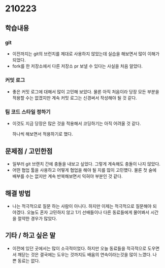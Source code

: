 # 210223

## 학습내용

### git

* 이전까지는 git의 브런치를 제대로 사용하지 않았는데 실습을 해보면서 많이 이해가 되었다.
* fork를 한 저장소에서 다른 저장소 pr 보낼 수 있다는 사실을 처음 알았다.

### 커밋 로그

* 좋은 커밋 로그에 대해서 많이 고민해 보았다. 물론 아직 처음이라 당장 모든 부분을 적용할 수는 없겠지만 계속 커밋 로그는 신경써서 작성해야 될 것 같다.

### 팀 코드 스타일 정하기

* 이것도 지금 당장은 많은 것을 적용해서 코딩하기는 아직 어려울 것 같다. 

  하나씩 해보면서 적용하기로 했다.

## 문제점 / 고민한점

* 일부러 git 브랜치 간에 충돌을 내보고 싶었다. 그렇게 계속해도 충돌이 나지 않았다.
* 어떤 협업 툴을 사용하고 어떻게 협업을 해야 될 지를 많이 고민헀다. 물론 첫 술에 배부를 수는 없지만 계속 반복해보면서 익혀야 부분인 것 같다.

## 해결 방법

* 나는 적극적으로 질문 하는 사람이 아니다. 하지만 이제는 적극적으로 질문해야 되야겠다. 오늘도 혼자 고민하지 않고 1기 선배들이나 다른 동료들에게 물어봐서 시간을 절약한 경우가 많았다.

## 기타 / 하고 싶은 말

* 이전에 있던 곳에서는 많이 소극적이었다. 하지만 오늘 동료들을 적극적으로 도우면서 깨닫는 것은 결국에는 도우는 것까지도 배움의 연속이라는것을 많이 느꼈다. 나쁜 동료는 없다.

